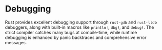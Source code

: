 # Debugging

Rust provides excellent debugging support through `rust-gdb` and `rust-lldb` debuggers, along with built-in macros like `println!`, `dbg!`, and `debug!`. The strict compiler catches many bugs at compile-time, while runtime debugging is enhanced by panic backtraces and comprehensive error messages.